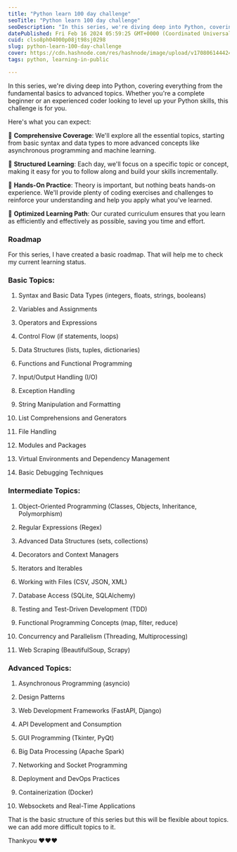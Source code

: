 ```yaml
---
title: "Python learn 100 day challenge"
seoTitle: "Python learn 100 day challenge"
seoDescription: "In this series, we're diving deep into Python, covering everything from the fundamental basics to advanced topics."
datePublished: Fri Feb 16 2024 05:59:25 GMT+0000 (Coordinated Universal Time)
cuid: clso8ph04000p08jt98sj0298
slug: python-learn-100-day-challenge
cover: https://cdn.hashnode.com/res/hashnode/image/upload/v1708061444248/2950723b-f040-4c71-8917-08415e541079.png
tags: python, learning-in-public

---
```


In this series, we're diving deep into Python, covering everything from the fundamental basics to advanced topics. Whether you're a complete beginner or an experienced coder looking to level up your Python skills, this challenge is for you.

Here's what you can expect:

🔹 **Comprehensive Coverage**: We'll explore all the essential topics, starting from basic syntax and data types to more advanced concepts like asynchronous programming and machine learning.

🔹 **Structured Learning**: Each day, we'll focus on a specific topic or concept, making it easy for you to follow along and build your skills incrementally.

🔹 **Hands-On Practice**: Theory is important, but nothing beats hands-on experience. We'll provide plenty of coding exercises and challenges to reinforce your understanding and help you apply what you've learned.

🔹 **Optimized Learning Path**: Our curated curriculum ensures that you learn as efficiently and effectively as possible, saving you time and effort.

### Roadmap

For this series, I have created a basic roadmap. That will help me to check my current learning status.

### **Basic Topics:**

1. Syntax and Basic Data Types (integers, floats, strings, booleans)
    
2. Variables and Assignments
    
3. Operators and Expressions
    
4. Control Flow (if statements, loops)
    
5. Data Structures (lists, tuples, dictionaries)
    
6. Functions and Functional Programming
    
7. Input/Output Handling (I/O)
    
8. Exception Handling
    
9. String Manipulation and Formatting
    
10. List Comprehensions and Generators
    
11. File Handling
    
12. Modules and Packages
    
13. Virtual Environments and Dependency Management
    
14. Basic Debugging Techniques
    

### **Intermediate Topics:**

1. Object-Oriented Programming (Classes, Objects, Inheritance, Polymorphism)
    
2. Regular Expressions (Regex)
    
3. Advanced Data Structures (sets, collections)
    
4. Decorators and Context Managers
    
5. Iterators and Iterables
    
6. Working with Files (CSV, JSON, XML)
    
7. Database Access (SQLite, SQLAlchemy)
    
8. Testing and Test-Driven Development (TDD)
    
9. Functional Programming Concepts (map, filter, reduce)
    
10. Concurrency and Parallelism (Threading, Multiprocessing)
    
11. Web Scraping (BeautifulSoup, Scrapy)
    

### **Advanced Topics:**

1. Asynchronous Programming (asyncio)
    
2. Design Patterns
    
3. Web Development Frameworks (FastAPI, Django)
    
4. API Development and Consumption
    
5. GUI Programming (Tkinter, PyQt)
    
6. Big Data Processing (Apache Spark)
    
7. Networking and Socket Programming
    
8. Deployment and DevOps Practices
    
9. Containerization (Docker)
    
10. Websockets and Real-Time Applications
    

That is the basic structure of this series but this will be flexible about topics. we can add more difficult topics to it.

Thankyou ❤️❤️❤️
